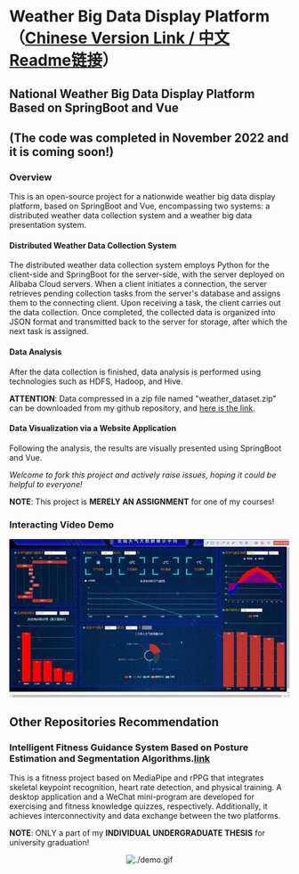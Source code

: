 # Weather Big Data Display Platform（[Chinese Version Link / 中文Readme链接](https://github.com/xiangwentao666/National-Weather-Big-Data-Display-Platform-Based-on-SpringBoot-and-Vue/blob/main/README_Chinese.md)）
## National Weather Big Data Display Platform Based on SpringBoot and Vue
## (The code was completed in November 2022 and it is coming soon!)
### Overview
This is an open-source project for a nationwide weather big data display platform, based on SpringBoot and Vue, encompassing two systems: a distributed weather data collection system and a weather big data presentation system.

#### Distributed Weather Data Collection System
The distributed weather data collection system employs Python for the client-side and SpringBoot for the server-side, with the server deployed on Alibaba Cloud servers. When a client initiates a connection, the server retrieves pending collection tasks from the server's database and assigns them to the connecting client. Upon receiving a task, the client carries out the data collection. Once completed, the collected data is organized into JSON format and transmitted back to the server for storage, after which the next task is assigned.

#### Data Analysis
After the data collection is finished, data analysis is performed using technologies such as HDFS, Hadoop, and Hive.

**ATTENTION**: Data compressed in a zip file named "weather_dataset.zip" can be downloaded from my github repository, and [here is the link](https://github.com/xiangwentao666/National-Weather-Big-Data-Display-Platform-Based-on-SpringBoot-and-Vue/blob/main/weather_dataset.zip).

#### Data Visualization via a Website Application
Following the analysis, the results are visually presented using SpringBoot and Vue.

*Welcome to fork this project and actively raise issues, hoping it could be helpful to everyone!*

**NOTE**: This project is **MERELY AN ASSIGNMENT** for one of my courses!

### Interacting Video Demo

<center>
  
  ![demo](./demo.gif)

</center>

## Other Repositories Recommendation
### Intelligent Fitness Guidance System Based on Posture Estimation and Segmentation Algorithms.[link](https://github.com/xiangwentao666/FitnessGuidanceSystem)
This is a fitness project based on MediaPipe and rPPG that integrates skeletal keypoint recognition, heart rate detection, and physical training. A desktop application and a WeChat mini-program are developed for exercising and fitness knowledge quizzes, respectively. Additionally, it achieves interconnectivity and data exchange between the two platforms.

**NOTE**: ONLY a part of my **INDIVIDUAL UNDERGRADUATE THESIS** for university graduation!
 
<center>
  
  ![./demo.gif](https://github.com/xiangwentao666/FitnessGuidanceSystem/blob/main/ppt.gif)

</center>


